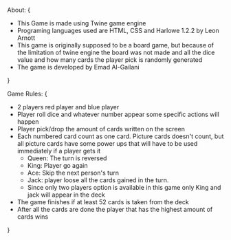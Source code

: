 <span id="r">About:</span>
{
<ul>
  <li>This Game is made using Twine game engine</li>
  <li>Programing languages used are HTML, CSS and Harlowe 1.2.2 
by Leon Arnott </li>
  <li>This game is originally supposed to be a board game, but because of the limitation of twine engine the board was not made and all the dice value and how many cards the player pick is randomly generated </li>
  <li>The game is developed by Emad Al-Gailani</li>
</ul>
}

<span id="r">Game Rules:</span>
{
<ul>
  <li>2 players red player and blue player</li>
  <li>Player roll  dice and whatever number appear some specific actions will happen  </li>
  <li>Player pick/drop the amount of cards written on the screen</li>
  <li>Each numbered card count as one card. Picture cards doesn't count, but all picture cards have some power ups that will have to be used immediately if a player gets it 
  <ul>
   <li>Queen: The turn is reversed </li>
  <li>King: Player go again</li>
  <li>Ace: Skip the next person's turn</li>
  <li>Jack: player loose all the cards gained in the turn. </li>
  <li>Since only two players option is available in this game only King and jack will appear in the deck </li>
  </ul>
  </li>
  <li>The game finishes if at least 52 cards is taken from the deck</li>
  <li>After all the cards are done the player that has the highest amount  of cards wins</li>
</ul>  
}
